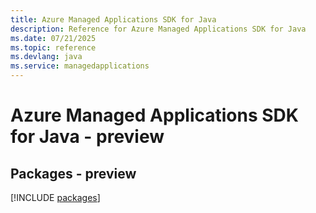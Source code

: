 ```yaml
---
title: Azure Managed Applications SDK for Java
description: Reference for Azure Managed Applications SDK for Java
ms.date: 07/21/2025
ms.topic: reference
ms.devlang: java
ms.service: managedapplications
---
```

# Azure Managed Applications SDK for Java - preview
## Packages - preview
[!INCLUDE [packages](managed-applications-index.md)]